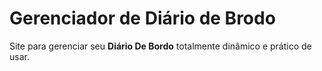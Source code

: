 
 # Gerenciador de Diário de Brodo
 
 Site para gerenciar seu **Diário De Bordo** 
 totalmente dinâmico e prático de usar.
 
 


